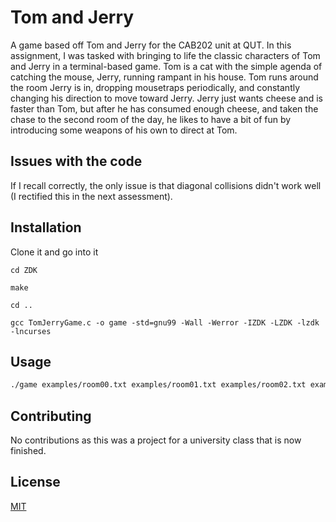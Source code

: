 # Tom and Jerry

A game based off Tom and Jerry for the CAB202 unit at QUT. In this assignment, I was tasked with bringing to life the classic characters of Tom and Jerry in a terminal-based game. Tom is a cat with the simple agenda of catching the mouse, Jerry, running rampant in his house. Tom runs around the room Jerry is in, dropping mousetraps periodically, and constantly changing his direction to move toward Jerry. Jerry just wants cheese and is faster than Tom, but after he has consumed enough cheese, and taken the chase to the second room of the day, he likes to have a bit of fun by introducing some weapons of his own to direct at Tom.

## Issues with the code

If I recall correctly, the only issue is that diagonal collisions didn't work well (I rectified this in the next assessment).

## Installation

Clone it and go into it

`cd ZDK`

`make`

`cd ..`

`gcc TomJerryGame.c -o game -std=gnu99 -Wall -Werror -IZDK -LZDK -lzdk -lncurses`

## Usage

```bash
./game examples/room00.txt examples/room01.txt examples/room02.txt examples/room03.txt examples/room04.txt examples/room05.txt examples/room06.txt examples/room07.txt examples/room08.txt examples/room09.txt
```

## Contributing

No contributions as this was a project for a university class that is now finished.

## License
[MIT](https://choosealicense.com/licenses/mit/)